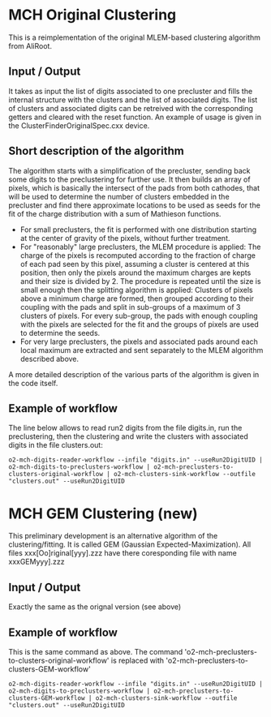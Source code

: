 <!-- doxy
\page refDetectorsMUONMCHClustering Clustering
/doxy -->

# MCH Original Clustering

This is a reimplementation of the original MLEM-based clustering algorithm from AliRoot.

## Input / Output
It takes as input the list of digits associated to one precluster and fills the internal
structure with the clusters and the list of associated digits. The list of clusters and
associated digits can be retreived with the corresponding getters and cleared with the
reset function. An example of usage is given in the ClusterFinderOriginalSpec.cxx device.

## Short description of the algorithm

The algorithm starts with a simplification of the precluster, sending back some digits to
the preclustering for further use. It then builds an array of pixels, which is basically
the intersect of the pads from both cathodes, that will be used to determine the number
of clusters embedded in the precluster and find there approximate locations to be used as
seeds for the fit of the charge distribution with a sum of Mathieson functions.
- For small preclusters, the fit is performed with one distribution starting at the center
of gravity of the pixels, without further treatment.
- For "reasonably" large preclusters, the MLEM procedure is applied: The charge of the
pixels is recomputed according to the fraction of charge of each pad seen by this pixel,
assuming a cluster is centered at this position, then only the pixels around the maximum
charges are kepts and their size is divided by 2. The procedure is repeated until the size
is small enough then the splitting algorithm is applied: Clusters of pixels above a
minimum charge are formed, then grouped according to their coupling with the pads and
split in sub-groups of a maximum of 3 clusters of pixels. For every sub-group, the pads
with enough coupling with the pixels are selected for the fit and the groups of pixels are
used to determine the seeds.
- For very large preclusters, the pixels and associated pads around each local maximum are
extracted and sent separately to the MLEM algorithm described above.

A more detailed description of the various parts of the algorithm is given in the code itself.

## Example of workflow

The line below allows to read run2 digits from the file digits.in, run the preclustering,
then the clustering and write the clusters with associated digits in the file clusters.out:

`o2-mch-digits-reader-workflow --infile "digits.in" --useRun2DigitUID | o2-mch-digits-to-preclusters-workflow | o2-mch-preclusters-to-clusters-original-workflow | o2-mch-clusters-sink-workflow --outfile "clusters.out" --useRun2DigitUID`

# MCH GEM Clustering (new)

This preliminary development is an alternative algorithm of the clustering/fitting.
It is called GEM (Gaussian Expected-Maximization). All files xxx[Oo]riginal[yyy].zzz
have there coresponding file with name xxxGEMyyy].zzz

## Input / Output
Exactly the same as the orignal version (see above)

## Example of workflow

This is the same command as above. The command 'o2-mch-preclusters-to-clusters-original-workflow' is
replaced with 'o2-mch-preclusters-to-clusters-GEM-workflow'

`o2-mch-digits-reader-workflow --infile "digits.in" --useRun2DigitUID | o2-mch-digits-to-preclusters-workflow | o2-mch-preclusters-to-clusters-GEM-workflow | o2-mch-clusters-sink-workflow --outfile "clusters.out" --useRun2DigitUID`





